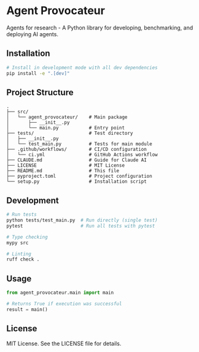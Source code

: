# Agent Provocateur

Agents for research - A Python library for developing, benchmarking, and deploying AI agents.

## Installation

```bash
# Install in development mode with all dev dependencies
pip install -e ".[dev]"
```

## Project Structure

```
.
├── src/
│   └── agent_provocateur/    # Main package
│       ├── __init__.py
│       └── main.py           # Entry point
├── tests/                    # Test directory
│   ├── __init__.py
│   └── test_main.py          # Tests for main module
├── .github/workflows/        # CI/CD configuration
│   └── ci.yml                # GitHub Actions workflow
├── CLAUDE.md                 # Guide for Claude AI
├── LICENSE                   # MIT License
├── README.md                 # This file
├── pyproject.toml            # Project configuration
└── setup.py                  # Installation script
```

## Development

```bash
# Run tests
python tests/test_main.py  # Run directly (single test)
pytest                     # Run all tests with pytest

# Type checking
mypy src

# Linting
ruff check .
```

## Usage

```python
from agent_provocateur.main import main

# Returns True if execution was successful
result = main()
```

## License

MIT License. See the LICENSE file for details.